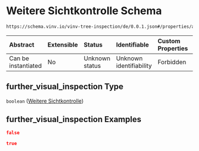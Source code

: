 # Weitere Sichtkontrolle Schema

```txt
https://schema.vinv.io/vinv-tree-inspection/de/0.0.1.json#/properties/action_required/properties/further_visual_inspection
```



| Abstract            | Extensible | Status         | Identifiable            | Custom Properties | Additional Properties | Access Restrictions | Defined In                                                                                                                 |
| :------------------ | :--------- | :------------- | :---------------------- | :---------------- | :-------------------- | :------------------ | :------------------------------------------------------------------------------------------------------------------------- |
| Can be instantiated | No         | Unknown status | Unknown identifiability | Forbidden         | Allowed               | none                | [dereferenced.doc.json\*](../../../../../../vinv-schemas/vinv-tree/out/0.0.1/dereferenced.doc.json "open original schema") |

## further\_visual\_inspection Type

`boolean` ([Weitere Sichtkontrolle](dereferenced-properties-handlungsbedarf-properties-weitere-sichtkontrolle.md))

## further\_visual\_inspection Examples

```json
false
```

```json
true
```
